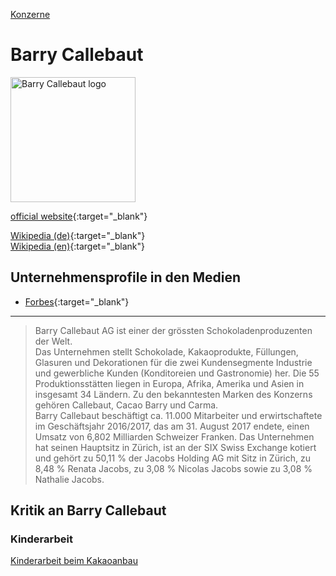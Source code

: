 [Konzerne](../konzerne.html)   

# Barry Callebaut

<img src="https://upload.wikimedia.org/wikipedia/de/7/74/Logo_Barry_Callebaut.svg" height="200" alt="Barry Callebaut logo">

[official website](http://www.barry-callebaut.com){:target="_blank"}      

[Wikipedia (de)](https://de.wikipedia.org/wiki/Barry_Callebaut){:target="_blank"}   
[Wikipedia (en)](https://en.wikipedia.org/wiki/Barry_Callebaut){:target="_blank"}   

## Unternehmensprofile in den Medien
* [Forbes](https://www.forbes.com/companies/barry-callebaut/#701ab8414fac){:target="_blank"}

---

> Barry Callebaut AG ist einer der grössten Schokoladenproduzenten der Welt.   
Das Unternehmen stellt Schokolade, Kakaoprodukte, Füllungen, Glasuren und Dekorationen für die zwei Kundensegmente Industrie und gewerbliche Kunden (Konditoreien und Gastronomie) her. Die 55 Produktionsstätten liegen in Europa, Afrika, Amerika und Asien in insgesamt 34 Ländern. Zu den bekanntesten Marken des Konzerns gehören Callebaut, Cacao Barry und Carma.   
Barry Callebaut beschäftigt ca. 11.000 Mitarbeiter und erwirtschaftete im Geschäftsjahr 2016/2017, das am 31. August 2017 endete, einen Umsatz von 6,802 Milliarden Schweizer Franken. Das Unternehmen hat seinen Hauptsitz in Zürich, ist an der SIX Swiss Exchange kotiert und gehört zu 50,11 % der Jacobs Holding AG mit Sitz in Zürich, zu 8,48 % Renata Jacobs, zu 3,08 % Nicolas Jacobs sowie zu 3,08 % Nathalie Jacobs.   

## Kritik an Barry Callebaut

### <a name="kinderarbeit">Kinderarbeit</a>
[Kinderarbeit beim Kakaoanbau](../thema/kakaoanbau.html)
